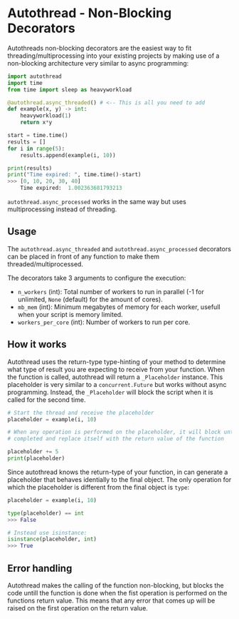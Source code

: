 # Autothread - Non-Blocking Decorators
Autothreads non-blocking decorators are the easiest way to fit threading/multiprocessing into your existing projects by making use of a non-blocking architecture very similar to async programming:

```python
import autothread
import time
from time import sleep as heavyworkload

@autothread.async_threaded() # <-- This is all you need to add
def example(x, y) -> int:
    heavyworkload(1)
    return x*y

start = time.time()
results = []
for i in range(5):
    results.append(example(i, 10))

print(results)
print("Time expired: ", time.time()-start)
>>> [0, 10, 20, 30, 40]
    Time expired:  1.002363681793213
```

`autothread.async_processed` works in the same way but uses multiprocessing instead of threading.
## Usage

The `autothread.async_threaded` and `autothread.async_processed` decorators can be placed
in front of any function to make them threaded/multiprocessed. 

The decorators take 3 arguments to configure the execution:
- `n_workers` (int): Total number of workers to run in parallel (-1 for unlimited, `None` (default) for the amount of cores).
- `mb_mem` (int): Minimum megabytes of memory for each worker, usefull when your script is memory limited.
- `workers_per_core` (int): Number of workers to run per core.

## How it works
Autothread uses the return-type type-hinting of your method to determine what type of result you are expecting to receive from your function. When the function is called, autothread will return a `_Placeholder` instance. This placeholder is very similar to a `concurrent.Future` but works without async programming. Instead, the `_Placeholder` will block the script when it is called for the second time.

```python
# Start the thread and receive the placeholder
placeholder = example(i, 10)

# When any operation is performed on the placeholder, it will block until the thread is
# completed and replace itself with the return value of the function

placeholder += 5
print(placeholder)
```

Since autothread knows the return-type of your function, in can generate a placeholder that behaves identially to the final object. The only operation for which the placeholder is different from the final object is `type`:

```python
placeholder = example(i, 10)

type(placeholder) == int
>>> False

# Instead use isinstance:
isinstance(placeholder, int)
>>> True
```

## Error handling
Autothread makes the calling of the function non-blocking, but blocks the code untill the
function is done when the fist operation is performed on the functions return value. This means
that any error that comes up will be raised on the first operation on the return value.